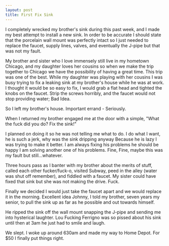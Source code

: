```yaml
---
layout: post
title: First Fix Sink
---
```

I completely wrecked my brother's sink during this past week, and I made my best attempt to install a new sink.  In order to be accurate I should state that the porcelain wall mount was perfectly intact so I just needed to replace the faucet, supply lines, valves, and eventually the J-pipe but that was not my fault.

My brother and sister who I love immensely still live in my hometown Chicago, and my daughter loves her cousins so when we make the trip together to Chicago we have the possibility of having a great time.  This trip was one of the best.  While my daughter was playing with her cousins I was busy trying to fix a leaking sink at my brother's house while he was at work.  I thought it would be so easy to fix, I would grab a flat head and tighted the knobs on the faucet.  Strip the screws horribly, and the faucet would not stop providing water; Bad Idea.

So I left my brother's house.  Important errand - Seriously.

When I returned my brother engaged me at the door with a simple, "What the fuck did you do? Fix the sink!"

I planned on doing it so he was not telling me what to do.  I do what I want, he is such a jerk, why was the sink dripping anyway Because he is lazy I was trying to make it better.  I am always fixing his problems he should be happy I am solving another one of his problems.  Fine, Fine, maybe this was my fault but still...whatever.

Three hours pass as I banter with my brother about the merits of stuff, called each other fucker/fuck-o, visited Subway, peed in the alley (water was shut off remember), and fiddled with a faucet.  My sister could have fixed that sink but she was not making the drive.  Fuck.

Finally we decided I would just take the faucet apart and we would replace it in the morning.  Excellent idea Johnny, I told my brother, seven years my senior, to pull the sink up as far as he possible and out towards himself.  

He ripped the sink off the wall mount snapping the J-pipe and sending me into hysterical laughter.  Lou Fucking Ferrigno was so pissed about his sink until then at 3am he just had to smile and laugh.

We slept.  I woke up around 630am and made my way to Home Depot.  For $50 I finally put things right.

